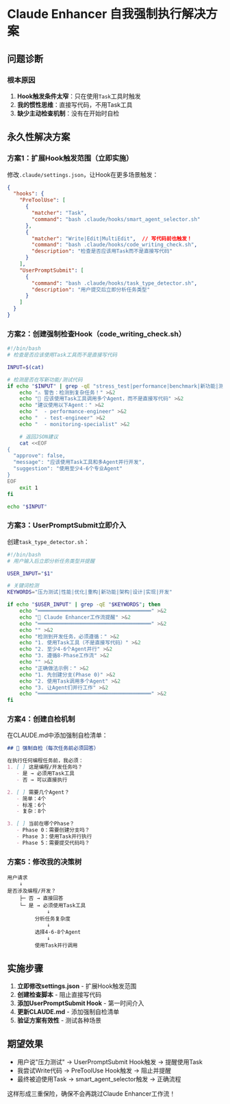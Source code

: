 # Claude Enhancer 自我强制执行解决方案

## 问题诊断

### 根本原因
1. **Hook触发条件太窄**：只在使用`Task`工具时触发
2. **我的惯性思维**：直接写代码，不用Task工具
3. **缺少主动检查机制**：没有在开始时自检

## 永久性解决方案

### 方案1：扩展Hook触发范围（立即实施）

修改`.claude/settings.json`，让Hook在更多场景触发：

```json
{
  "hooks": {
    "PreToolUse": [
      {
        "matcher": "Task",
        "command": "bash .claude/hooks/smart_agent_selector.sh"
      },
      {
        "matcher": "Write|Edit|MultiEdit",  // 写代码前也触发！
        "command": "bash .claude/hooks/code_writing_check.sh",
        "description": "检查是否应该用Task而不是直接写代码"
      }
    ],
    "UserPromptSubmit": [
      {
        "command": "bash .claude/hooks/task_type_detector.sh",
        "description": "用户提交后立即分析任务类型"
      }
    ]
  }
}
```

### 方案2：创建强制检查Hook（code_writing_check.sh）

```bash
#!/bin/bash
# 检查是否应该使用Task工具而不是直接写代码

INPUT=$(cat)

# 检测是否在写新功能/测试代码
if echo "$INPUT" | grep -qE "stress_test|performance|benchmark|新功能|测试套件"; then
    echo "⚠️ 警告：检测到复杂任务！" >&2
    echo "🔴 应该使用Task工具调用多个Agent，而不是直接写代码" >&2
    echo "建议使用以下Agent：" >&2
    echo "  - performance-engineer" >&2
    echo "  - test-engineer" >&2
    echo "  - monitoring-specialist" >&2

    # 返回JSON建议
    cat <<EOF
{
  "approve": false,
  "message": "应该使用Task工具和多Agent并行开发",
  "suggestion": "使用至少4-6个专业Agent"
}
EOF
    exit 1
fi

echo "$INPUT"
```

### 方案3：UserPromptSubmit立即介入

创建`task_type_detector.sh`：

```bash
#!/bin/bash
# 用户输入后立即分析任务类型并提醒

USER_INPUT="$1"

# 关键词检测
KEYWORDS="压力测试|性能|优化|重构|新功能|架构|设计|实现|开发"

if echo "$USER_INPUT" | grep -qE "$KEYWORDS"; then
    echo "═════════════════════════════════════" >&2
    echo "🚨 Claude Enhancer工作流提醒" >&2
    echo "═════════════════════════════════════" >&2
    echo "" >&2
    echo "检测到开发任务，必须遵循：" >&2
    echo "1. 使用Task工具（不是直接写代码）" >&2
    echo "2. 至少4-6个Agent并行" >&2
    echo "3. 遵循8-Phase工作流" >&2
    echo "" >&2
    echo "正确做法示例：" >&2
    echo "1. 先创建分支(Phase 0)" >&2
    echo "2. 使用Task调用多个Agent" >&2
    echo "3. 让Agent们并行工作" >&2
    echo "═════════════════════════════════════" >&2
fi
```

### 方案4：创建自检机制

在CLAUDE.md中添加强制自检清单：

```markdown
## 🚨 强制自检（每次任务前必须回答）

在执行任何编程任务前，我必须：
1. [ ] 这是编程/开发任务吗？
   - 是 → 必须用Task工具
   - 否 → 可以直接执行

2. [ ] 需要几个Agent？
   - 简单：4个
   - 标准：6个
   - 复杂：8个

3. [ ] 当前在哪个Phase？
   - Phase 0：需要创建分支吗？
   - Phase 3：使用Task并行执行
   - Phase 5：需要提交代码吗？
```

### 方案5：修改我的决策树

```
用户请求
    ↓
是否涉及编程/开发？
    ├─ 否 → 直接回答
    └─ 是 → 必须使用Task工具
             ↓
         分析任务复杂度
             ↓
         选择4-6-8个Agent
             ↓
         使用Task并行调用
```

## 实施步骤

1. **立即修改settings.json** - 扩展Hook触发范围
2. **创建检查脚本** - 阻止直接写代码
3. **添加UserPromptSubmit Hook** - 第一时间介入
4. **更新CLAUDE.md** - 添加强制自检清单
5. **验证方案有效性** - 测试各种场景

## 期望效果

- 用户说"压力测试" → UserPromptSubmit Hook触发 → 提醒使用Task
- 我尝试Write代码 → PreToolUse Hook触发 → 阻止并提醒
- 最终被迫使用Task → smart_agent_selector触发 → 正确流程

这样形成三重保险，确保不会再跳过Claude Enhancer工作流！